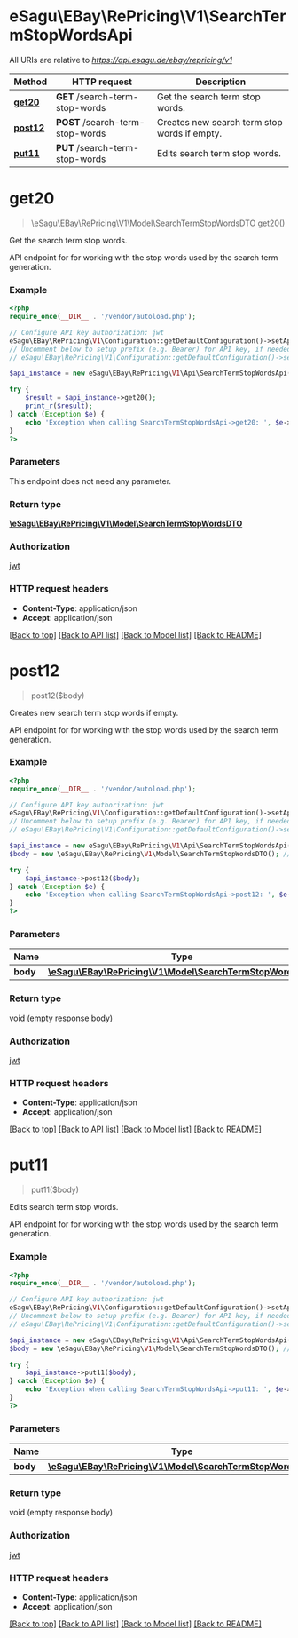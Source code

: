 # eSagu\EBay\RePricing\V1\SearchTermStopWordsApi

All URIs are relative to *https://api.esagu.de/ebay/repricing/v1*

Method | HTTP request | Description
------------- | ------------- | -------------
[**get20**](SearchTermStopWordsApi.md#get20) | **GET** /search-term-stop-words | Get the search term stop words.
[**post12**](SearchTermStopWordsApi.md#post12) | **POST** /search-term-stop-words | Creates new search term stop words if empty.
[**put11**](SearchTermStopWordsApi.md#put11) | **PUT** /search-term-stop-words | Edits search term stop words.


# **get20**
> \eSagu\EBay\RePricing\V1\Model\SearchTermStopWordsDTO get20()

Get the search term stop words.

API endpoint for for working with the stop words used by the search term generation.

### Example
```php
<?php
require_once(__DIR__ . '/vendor/autoload.php');

// Configure API key authorization: jwt
eSagu\EBay\RePricing\V1\Configuration::getDefaultConfiguration()->setApiKey('Authorization', 'YOUR_API_KEY');
// Uncomment below to setup prefix (e.g. Bearer) for API key, if needed
// eSagu\EBay\RePricing\V1\Configuration::getDefaultConfiguration()->setApiKeyPrefix('Authorization', 'Bearer');

$api_instance = new eSagu\EBay\RePricing\V1\Api\SearchTermStopWordsApi();

try {
    $result = $api_instance->get20();
    print_r($result);
} catch (Exception $e) {
    echo 'Exception when calling SearchTermStopWordsApi->get20: ', $e->getMessage(), PHP_EOL;
}
?>
```

### Parameters
This endpoint does not need any parameter.

### Return type

[**\eSagu\EBay\RePricing\V1\Model\SearchTermStopWordsDTO**](../Model/SearchTermStopWordsDTO.md)

### Authorization

[jwt](../../README.md#jwt)

### HTTP request headers

 - **Content-Type**: application/json
 - **Accept**: application/json

[[Back to top]](#) [[Back to API list]](../../README.md#documentation-for-api-endpoints) [[Back to Model list]](../../README.md#documentation-for-models) [[Back to README]](../../README.md)

# **post12**
> post12($body)

Creates new search term stop words if empty.

API endpoint for for working with the stop words used by the search term generation.

### Example
```php
<?php
require_once(__DIR__ . '/vendor/autoload.php');

// Configure API key authorization: jwt
eSagu\EBay\RePricing\V1\Configuration::getDefaultConfiguration()->setApiKey('Authorization', 'YOUR_API_KEY');
// Uncomment below to setup prefix (e.g. Bearer) for API key, if needed
// eSagu\EBay\RePricing\V1\Configuration::getDefaultConfiguration()->setApiKeyPrefix('Authorization', 'Bearer');

$api_instance = new eSagu\EBay\RePricing\V1\Api\SearchTermStopWordsApi();
$body = new \eSagu\EBay\RePricing\V1\Model\SearchTermStopWordsDTO(); // \eSagu\EBay\RePricing\V1\Model\SearchTermStopWordsDTO | 

try {
    $api_instance->post12($body);
} catch (Exception $e) {
    echo 'Exception when calling SearchTermStopWordsApi->post12: ', $e->getMessage(), PHP_EOL;
}
?>
```

### Parameters

Name | Type | Description  | Notes
------------- | ------------- | ------------- | -------------
 **body** | [**\eSagu\EBay\RePricing\V1\Model\SearchTermStopWordsDTO**](../Model/\eSagu\EBay\RePricing\V1\Model\SearchTermStopWordsDTO.md)|  | [optional]

### Return type

void (empty response body)

### Authorization

[jwt](../../README.md#jwt)

### HTTP request headers

 - **Content-Type**: application/json
 - **Accept**: application/json

[[Back to top]](#) [[Back to API list]](../../README.md#documentation-for-api-endpoints) [[Back to Model list]](../../README.md#documentation-for-models) [[Back to README]](../../README.md)

# **put11**
> put11($body)

Edits search term stop words.

API endpoint for for working with the stop words used by the search term generation.

### Example
```php
<?php
require_once(__DIR__ . '/vendor/autoload.php');

// Configure API key authorization: jwt
eSagu\EBay\RePricing\V1\Configuration::getDefaultConfiguration()->setApiKey('Authorization', 'YOUR_API_KEY');
// Uncomment below to setup prefix (e.g. Bearer) for API key, if needed
// eSagu\EBay\RePricing\V1\Configuration::getDefaultConfiguration()->setApiKeyPrefix('Authorization', 'Bearer');

$api_instance = new eSagu\EBay\RePricing\V1\Api\SearchTermStopWordsApi();
$body = new \eSagu\EBay\RePricing\V1\Model\SearchTermStopWordsDTO(); // \eSagu\EBay\RePricing\V1\Model\SearchTermStopWordsDTO | 

try {
    $api_instance->put11($body);
} catch (Exception $e) {
    echo 'Exception when calling SearchTermStopWordsApi->put11: ', $e->getMessage(), PHP_EOL;
}
?>
```

### Parameters

Name | Type | Description  | Notes
------------- | ------------- | ------------- | -------------
 **body** | [**\eSagu\EBay\RePricing\V1\Model\SearchTermStopWordsDTO**](../Model/\eSagu\EBay\RePricing\V1\Model\SearchTermStopWordsDTO.md)|  | [optional]

### Return type

void (empty response body)

### Authorization

[jwt](../../README.md#jwt)

### HTTP request headers

 - **Content-Type**: application/json
 - **Accept**: application/json

[[Back to top]](#) [[Back to API list]](../../README.md#documentation-for-api-endpoints) [[Back to Model list]](../../README.md#documentation-for-models) [[Back to README]](../../README.md)

